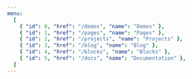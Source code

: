 ```yaml
---
menu:
  [
    { "id": 0, "href": "/demos", "name": "Demos" },
    { "id": 1, "href": "/pages", "name": "Pages" },
    { "id": 2, "href": "/projects", "name": "Projects" },
    { "id": 3, "href": "/blog", "name": "Blog" },
    { "id": 4, "href": "/blocks", "name": "Blocks" },
    { "id": 5, "href": "/docs", "name": "Documentation" },
  ]
---
```

